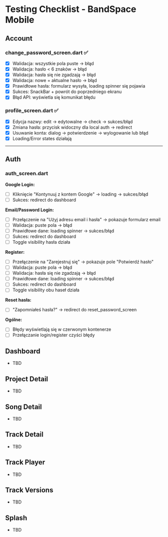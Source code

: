 # Testing Checklist - BandSpace Mobile

## Account

### change_password_screen.dart ✅
- [x] Walidacja: wszystkie pola puste → błąd
- [x] Walidacja: hasło < 6 znaków → błąd
- [x] Walidacja: hasła się nie zgadzają → błąd
- [x] Walidacja: nowe = aktualne hasło → błąd
- [x] Prawidłowe hasła: formularz wysyła, loading spinner się pojawia
- [x] Sukces: SnackBar + powrót do poprzedniego ekranu
- [x] Błąd API: wyświetla się komunikat błędu

### profile_screen.dart ✅
- [x] Edycja nazwy: edit → edytowalne → check → sukces/błąd
- [x] Zmiana hasła: przycisk widoczny dla local auth → redirect
- [x] Usuwanie konta: dialog → potwierdzenie → wylogowanie lub błąd
- [x] Loading/Error states działają

---

## Auth

### auth_screen.dart
**Google Login:**
- [ ] Kliknięcie "Kontynuuj z kontem Google" → loading → sukces/błąd
- [ ] Sukces: redirect do dashboard

**Email/Password Login:**
- [ ] Przełączenie na "Użyj adresu email i hasła" → pokazuje formularz email
- [ ] Walidacja: puste pola → błąd
- [ ] Prawidłowe dane: loading spinner → sukces/błąd
- [ ] Sukces: redirect do dashboard
- [ ] Toggle visibility hasła działa

**Register:**
- [ ] Przełączenie na "Zarejestruj się" → pokazuje pole "Potwierdź hasło"
- [ ] Walidacja: puste pola → błąd
- [ ] Walidacja: hasła się nie zgadzają → błąd
- [ ] Prawidłowe dane: loading spinner → sukces/błąd
- [ ] Sukces: redirect do dashboard
- [ ] Toggle visibility obu haseł działa

**Reset hasła:**
- [ ] "Zapomniałeś hasła?" → redirect do reset_password_screen

**Ogólne:**
- [ ] Błędy wyświetlają się w czerwonym kontenerze
- [ ] Przełączanie login/register czyści błędy

## Dashboard
- TBD

## Project Detail
- TBD

## Song Detail
- TBD

## Track Detail
- TBD

## Track Player
- TBD

## Track Versions
- TBD

## Splash
- TBD
